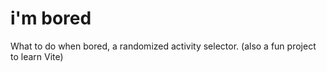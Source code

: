 # i'm bored
What to do when bored, a randomized activity selector. (also a fun project to learn Vite)
